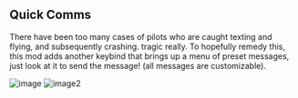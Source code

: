 ## Quick Comms

There have been too many cases of pilots who are caught texting and flying, and subsequently crashing. tragic really. To hopefully remedy this, this mod adds another keybind that brings up a menu of preset messages, just look at it to send the message! (all messages are customizable).

![image](insertlinkhere)
![image2](insertlinkhere)
